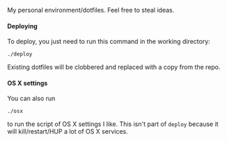 My personal environment/dotfiles. Feel free to steal ideas.

#### Deploying

To deploy, you just need to run this command in the working directory:

    ./deploy

Existing dotfiles will be clobbered and replaced with a copy from the repo.

#### OS X settings

You can also run

    ./osx

to run the script of OS X settings I like. This isn't part of `deploy` because it
will kill/restart/HUP a lot of OS X services.
